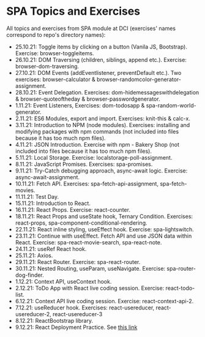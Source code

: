 # SPA Topics and Exercises

All topics and exercises from SPA module at DCI (exercises' names correspond to repo's directory names):

- 25.10.21: Toggle items by clicking on a button (Vanila JS, Bootstrap). Exercise: browser-toggleitems.
- 26.10.21: DOM Traversing (children, siblings, append etc.). Exercise: browser-dom-traversing.
- 27.10.21: DOM Events (addEventlistener, preventDefault etc.). Two exercises: browser-calculator & browser-randomcolor-generator-assignment.
- 28.10.21: Event Delegation. Exercises: dom-hidemessageswithdelegation & browser-quoteoftheday & browser-passwordgenerator.
- 1.11.21: Event Listeners, Exercises: dom-todosapp & spa-random-world-generator.
- 2.11.21: ES6 Modules, export and import. Exercises: knit-this & calc-x.
- 3.11.21: Introduction to NPM (node modules). Exercises: installing and modifying packages with npm commands (not included into files because it has too much npm files).
- 4.11.21: JSON Introduction. Exercise with npm - Bakery Shop (not included into files because it has too much npm files).
- 5.11.21: Local Storage. Exercise: localstorage-poll-assignment.
- 8.11.21: JavaScript Promises. Exercises: spa-promises.
- 9.11.21: Try-Catch debugging approach, async-await logic. Exercise: async-await-assignment.
- 10.11.21: Fetch API. Exercises: spa-fetch-api-assignment, spa-fetch-movies.
- 11.11.21: Test Day.
- 15.11.21: Introduction to React.
- 16.11.21: React Props. Exercise: react-counter.
- 18.11.21: React Props and useState hook, Ternary Condition. Exercises: react-props, spa-component-conditional-rendering.
- 22.11.21: React inline styling, useEffect hook. Exercise: spa-lightswitch.
- 23.11.21: Continue with useEffect. Fetch API and use JSON data within React. Exercise: spa-react-movie-search, spa-react-note.
- 24.11.21: useRef React hook.
- 25.11.21: Axios.
- 29.11.21: React Router. Exercise: spa-react-router.
- 30.11.21: Nested Routing, useParam, useNavigate. Exercise: spa-router-dog-finder.
- 1.12.21: Context API, useContext hook.
- 2.12.21: ToDo App with React live coding session. Exercise: react-todo-list.
- 6.12.21: Context API live coding session. Exercise: react-context-api-2. 
- 7.12.21: useReducer hook. Exercises: react-usereducer, react-usereducer-2, react-usereducer-3
- 8.12.21: ReactBootstrap library.
- 9.12.21: React Deployment Practice. See [this link](https://github.com/Sempris/react-deployment-practice)
